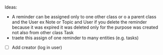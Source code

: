 Ideas:
- A reminder can be assigned only  to one other class or o a parent class and the User ex Note or Topic and User
if you delete the reminder because it was expired it was deleted only for the purpose was created not also from other class Task
- traete this assign of one reminder to many entities (e.g. tasks)
- [ ] Add creator (log in user)
